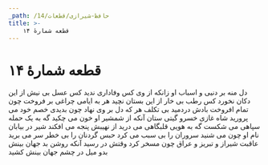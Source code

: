```yaml
---
_path: /حافظ-شیرازی/قطعات/14
title: >-
    قطعه شمارهٔ ۱۴
---
```

# قطعه شمارهٔ ۱۴

دل منه بر دنیی و اسباب او
زانکه از وی کس وفاداری ندید
کس عسل بی نیش از این دکان نخورد
کس رطب بی خار از این بستان نچید
هر به ایامی چراغی بر فروخت
چون تمام افروخت بادش دردمید
بی تکلف هر که دل بر وی نهاد
چون بدیدی خصم خود می پرورید
شاه غازی خسرو گیتی ستان
آنکه از شمشیر او خون می چکید
گه به یک حمله سپاهی می شکست
گه به هویی قلبگاهی می درید
از نهیبش پنجه می افکند شیر
در بیابان نام او چون می شنید
سروران را بی سبب می کرد حبس
گردنان را بی خطر سر می برید
عاقبت شیراز و تبریز و عراق
چون مسخر کرد وقتش در رسید
آنکه روشن بد جهان بینش بدو
میل در چشم جهان بینش کشید
